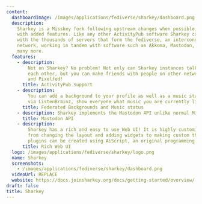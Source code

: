 ```yaml
---
content:
  dashboardImage: /images/applications/fediverse/sharkey/dashboard.png
  description:
    Sharkey is a Misskey fork following upstream changes when possible,
    with added features. Like any other ActivityPub software Sharkey can interface
    with the thousands of servers that form the fediverse, an interconnected social
    network, working in tandem with software such as Akkoma, Mastodon, Pixelfed and
    many more.
  features:
    - description:
        Not on Sharkey? No problem! Not only can Sharkey instances talk to
        each other, but you can make friends with people on other networks like Mastodon
        and Pixelfed!
      title: ActivityPub support
    - description:
        You can add a background to your profile as well as a music status
        via ListenBrainz, show everyone what music you are currently listening to
      title: Federated Backgrounds and Music status
    - description: Sharkey implements the Mastodon API unlike normal Misskey
      title: Mastodon API
    - description:
        Sharkey has a rich and easy to use Web UI! It is highly customizable,
        from changing the layout and adding widgets to making custom themes. Furthermore,
        plugins can be created using AiScript, an original programming language.
      title: Rich Web UI
  logo: /images/applications/fediverse/sharkey/logo.png
  name: Sharkey
  screenshots:
    - /images/applications/fediverse/sharkey/dashboard.png
  videoUrl: REPLACE
  website: https://docs.joinsharkey.org/docs/getting-started/overview/
draft: false
title: Sharkey
---
```

